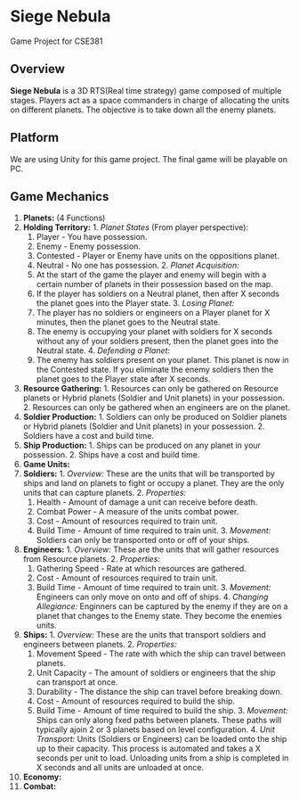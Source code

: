 # Siege Nebula
Game Project for CSE381  
## Overview  
**Siege Nebula** is a 3D RTS(Real time strategy) game composed of multiple stages. Players act as a space commanders in charge of allocating the units on different planets. The objective is to take down all the enemy planets.
## Platform  
We are using Unity for this game project. The final game will be playable on PC.  
## Game Mechanics
1. **Planets:** (4 Functions)
  1. **Holding Territory:**
    1. *Planet States* (From player perspective):
      1. Player - You have possession.
      2. Enemy - Enemy possession.
      3. Contested - Player or Enemy have units on the oppositions planet.
      4. Neutral - No one has possession.
    2. *Planet Acquisition:*
      1. At the start of the game the player and enemy will begin with a certain number of planets
      in their possession based on the map.
      2. If the player has soldiers on a Neutral planet, then after X seconds the planet goes into the Player state.
    3. *Losing Planet:*
      1. The player has no soldiers or engineers on a Player planet for X minutes, then the planet goes to the Neutral state.
      2. The enemy is occupying your planet with soldiers for X seconds without any of your soldiers present, then the planet goes into
       the Neutral state.
    4. *Defending a Planet:*
      1. The enemy has soldiers present on your planet. This planet is now in the Contested state. If you eliminate the enemy soldiers then the planet goes to the Player state after X seconds.
  2. **Resource Gathering:**
    1. Resources can only be gathered on Resource planets or Hybrid planets (Soldier and Unit planets) in your possession.
    2. Resources can only be gathered when an engineers are on the planet.
  3. **Soldier Production:**
    1. Soldiers can only be produced on Soldier planets or Hybrid planets (Soldier and Unit planets) in your possession.
    2. Soldiers have a cost and build time.
  4. **Ship Production:**
    1. Ships can be produced on any planet in your possession.
    2. Ships have a cost and build time.
2. **Game Units:**
  1. **Soldiers:**
    1. *Overview:* These are the units that will be transported by ships and land on planets to fight or occupy a planet. They are the only units that can capture planets. 
    2. *Properties:*
      1. Health - Amount of damage a unit can receive before death.
      2. Combat Power - A measure of the units combat power.
      3. Cost - Amount of resources required to train unit.
      4. Build Time - Amount of time required to train unit.
    3. *Movement:* Soldiers can only be transported onto or off of your ships.
  2. **Engineers:**
    1. *Overview:* These are the units that will gather resources from Resource planets.
    2. *Properties:*
      1. Gathering Speed - Rate at which resources are gathered.
      2. Cost - Amount of resources required to train unit.
      3. Build Time - Amount of time required to train unit.
    3. *Movement:* Engineers can only move on onto and off of ships.
    4. *Changing Allegiance:* Enginners can be captured by the enemy if they are on a planet that changes to the Enemy state. They become the enemies units.
  3. **Ships:**
    1. *Overview:* These are the units that transport soldiers and engineers between planets.
    2. *Properties:*
      1. Movement Speed - The rate with which the ship can travel between planets.
      2. Unit Capacity - The amount of soldiers or engineers that the ship can transport at once.
      3. Durability - The distance the ship can travel before breaking down.
      4. Cost - Amount of resources required to build the ship.
      5. Build Time - Amount of time required to build the ship.
    3. *Movement:* Ships can only along fxed paths between planets. These paths will typically ajoin 2 or 3 planets based on level configuration. 
    4. *Unit Transport:* Units (Soldiers or Engineers) can be loaded onto the ship up to their capacity. This process is automated and takes a X seconds per unit to load. Unloading units from a ship is completed in X seconds and all units are unloaded at once.
3. **Economy:**
4. **Combat:**
